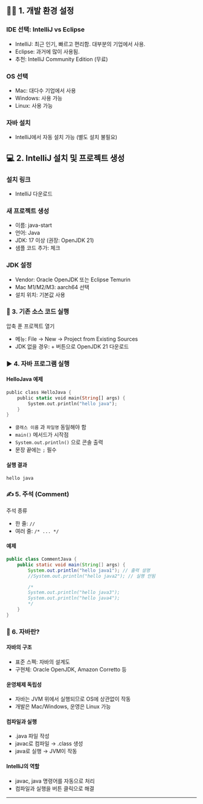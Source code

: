 ## 🧑‍💻 1. 개발 환경 설정
### IDE 선택: IntelliJ vs Eclipse
- IntelliJ: 최근 인기, 빠르고 편리함. 대부분의 기업에서 사용.
- Eclipse: 과거에 많이 사용됨.
- 추천: IntelliJ Community Edition (무료)

### OS 선택
- Mac: 대다수 기업에서 사용
- Windows: 사용 가능
- Linux: 사용 가능

### 자바 설치
- IntelliJ에서 자동 설치 가능 (별도 설치 불필요)

## 💻 2. IntelliJ 설치 및 프로젝트 생성
### 설치 링크
- IntelliJ 다운로드

### 새 프로젝트 생성
- 이름: java-start
- 언어: Java
- JDK: 17 이상 (권장: OpenJDK 21)
- 샘플 코드 추가: 체크

### JDK 설정
- Vendor: Oracle OpenJDK 또는 Eclipse Temurin
- Mac M1/M2/M3: aarch64 선택
- 설치 위치: 기본값 사용

### 📂 3. 기존 소스 코드 실행
압축 푼 프로젝트 열기
- 메뉴: File → New → Project from Existing Sources
- JDK 없을 경우: + 버튼으로 OpenJDK 21 다운로드


### ▶️ 4. 자바 프로그램 실행
#### HelloJava 예제
```rust
public class HelloJava {
    public static void main(String[] args) {
        System.out.println("hello java");
    }
}
```

- `클래스 이름` 과 `파일명` 동일해야 함
- `main()` 메서드가 시작점
- `System.out.println()` 으로 콘솔 출력
- 문장 끝에는 `;` 필수

#### 실행 결과
```
hello java
```


### ✍️ 5. 주석 (Comment)
주석 종류
- 한 줄: `//`
- 여러 줄: `/* ... */`
#### 예제
```java
public class CommentJava {
    public static void main(String[] args) {
        System.out.println("hello java1"); // 출력 설명
        //System.out.println("hello java2"); // 실행 안됨

        /*
        System.out.println("hello java3");
        System.out.println("hello java4");
        */
    }
}
```

### 📘 6. 자바란?

#### 자바의 구조
- 표준 스펙: 자바의 설계도
- 구현체: Oracle OpenJDK, Amazon Corretto 등

#### 운영체제 독립성
- 자바는 JVM 위에서 실행되므로 OS에 상관없이 작동
- 개발은 Mac/Windows, 운영은 Linux 가능

#### 컴파일과 실행
- .java 파일 작성
- javac로 컴파일 → .class 생성
- java로 실행 → JVM이 작동

#### IntelliJ의 역할
- javac, java 명령어를 자동으로 처리
- 컴파일과 실행을 버튼 클릭으로 해결

---
